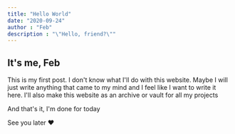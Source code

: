 ```yaml
---
title: "Hello World"
date: "2020-09-24"
author : "Feb"
description : "\"Hello, friend?\""
---
```


## It's me, Feb

This is my first post. I don't know what I'll do with this website. Maybe I will just write anything that came to my mind and I feel like I want to write it here. I'll also make this website as an archive or vault for all my projects

And that's it, I'm done for today

See you later :heart:
